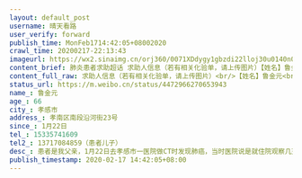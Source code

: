 ```yaml
---
layout: default_post
username: 晴天看路
user_verify: forward
publish_time: MonFeb1714:42:05+08002020
crawl_time: 20200217-22:13:43
imageurl: https://wx2.sinaimg.cn/orj360/0071XDdygy1gbzdi22lloj30u0140n0q.jpg,https://wx4.sinaimg.cn/orj360/0071XDdygy1gbzdi1oq39j31400u0ta2.jpg
content_brief: 肺炎患者求助超话 求助人信息（若有相关化验单，请上传图片）【姓名】鲁金元【年龄】66【所在城市】孝感市【所在小区、社区】孝南区南段沿河街23号【患病时间】1月22日【联系方式】15335741609 【其他紧急联系人】13717084859（患者儿子）【病情描述】 患者是我父亲，1月22日去孝感市一医 ...全文
content_full_raw: 求助人信息（若有相关化验单，请上传图片）<br/>【姓名】鲁金元<br/>【年龄】66<br/>【所在城市】孝感市<br/>【所在小区、社区】孝南区南段沿河街23号<br/>【患病时间】1月22日<br/>【联系方式】15335741609<br/>【其他紧急联系人】13717084859（患者儿子）<br/>【病情描述】患者是我父亲，1月22日去孝感市一医院做CT时发现肺癌，当时医院说是就住院观察几天准备做穿刺手术，然后过了几天31号左右问医生什么时候做，医生说现在医院只接手发热病人的手术，其他手术不做，并要求我父亲转院，那个时候孝感已经准备封城了，医院没有车，街上也没有车，是我母亲在医院借了一个推车把我父亲推到市中医医院，到中医院后复诊也是说肺癌，要做穿刺，然后他们说要去武汉的医院才能做，医院做不了，这里只能做保守治疗，但是这个时候全面封城，哪里都去不了。希望政府和医院想想办法给我爸做手术，救救我父亲
status_url: https://m.weibo.cn/status/4472966270653943
name_: 鲁金元
age_: 66
city_: 孝感市
address_: 孝南区南段沿河街23号
since_: 1月22日
tel_: 15335741609
tel2_: 13717084859（患者儿子）
desc_: 患者是我父亲，1月22日去孝感市一医院做CT时发现肺癌，当时医院说是就住院观察几天准备做穿刺手术，然后过了几天31号左右问医生什么时候做，医生说现在医院只接手发热病人的手术，其他手术不做，并要求我父亲转院，那个时候孝感已经准备封城了，医院没有车，街上也没有车，是我母亲在医院借了一个推车把我父亲推到市中医医院，到中医院后复诊也是说肺癌，要做穿刺，然后他们说要去武汉的医院才能做，医院做不了，这里只能做保守治疗，但是这个时候全面封城，哪里都去不了。希望政府和医院想想办法给我爸做手术，救救我父亲
publish_timestamp: 2020-02-17 14:42:05+08:00
---
```

